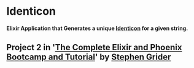 # Identicon

**Elixir Application that Generates a unique [Identicon](https://en.wikipedia.org/wiki/Identicon) for a given string.**

## Project 2 in '[The Complete Elixir and Phoenix Bootcamp and Tutorial](https://www.udemy.com/the-complete-elixir-and-phoenix-bootcamp-and-tutorial/learn/v4/content)' by [Stephen Grider](https://github.com/StephenGrider)
```